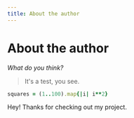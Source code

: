 ```yaml
---
title: About the author
---
```


# About the author

_What do you think?_

> It's a test, you see.

```ruby
squares = (1..100).map{|i| i**2}
```

Hey! Thanks for checking out my project.
